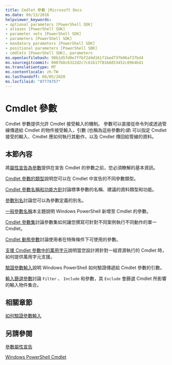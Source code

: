 ```yaml
---
title: Cmdlet 參數 |Microsoft Docs
ms.date: 09/13/2016
helpviewer_keywords:
- optional parameters [PowerShell SDK]
- aliases [PowerShell SDK]
- parameter sets [PowerShell SDK]
- parameters [PowerShell SDK]
- mandatory parameters [PowerShell SDK]
- positional parameters [PowerShell SDK]
- cmdlets [PowerShell SDK], parameters
ms.openlocfilehash: 98b1d5fd0e7ffbf2d4d161f1bed73fb96a737bd4
ms.sourcegitcommit: 0907b8c6322d2c7c61b17f8168d53452c8964b41
ms.translationtype: MT
ms.contentlocale: zh-TW
ms.lasthandoff: 08/05/2020
ms.locfileid: "87774757"
---
```

# <a name="cmdlet-parameters"></a>Cmdlet 參數

Cmdlet 參數提供允許 Cmdlet 接受輸入的機制。 參數可以直接從命令列或透過管線傳遞給 Cmdlet 的物件接受輸入，引數 (也稱為這些參數的*值*) 可以指定 Cmdlet 接受的輸入、Cmdlet 應如何執行其動作，以及 Cmdlet 傳回給管線的資料。

## <a name="in-this-section"></a>本節內容

將[屬性宣告為參數](./declaring-properties-as-parameters.md)提供在宣告 Cmdlet 的參數之前，您必須瞭解的基本資訊。

[Cmdlet 參數的類型](./types-of-cmdlet-parameters.md)說明您可以在 Cmdlet 中宣告的不同參數類型。

[Cmdlet 參數名稱和功能方針](./standard-cmdlet-parameter-names-and-types.md)討論標準參數的名稱、建議的資料類型和功能。

[參數別名](./parameter-aliases.md)討論您可以為參數定義的別名。

[一般參數名稱](./common-parameter-names.md)本主題說明 Windows PowerShell 新增至 Cmdlet 的參數。

[Cmdlet 參數集](./cmdlet-parameter-sets.md)討論參數集如何讓您撰寫可針對不同案例執行不同動作的單一 Cmdlet。

[Cmdlet 動態參數](./cmdlet-dynamic-parameters.md)討論使用者在特殊條件下可使用的參數。

[支援 Cmdlet 參數中的萬用字元](./supporting-wildcard-characters-in-cmdlet-parameters.md)說明當您設計將針對一組資源執行的 Cmdlet 時，如何提供萬用字元支援。

[驗證參數輸入](./validating-parameter-input.md)說明 Windows PowerShell 如何驗證傳遞給 Cmdlet 參數的引數。

[輸入篩選參數](./input-filter-parameters.md)討論 `Filter` 、 `Include` 和參數，其 `Exclude` 會篩選 Cmdlet 所影響的輸入物件集合。

## <a name="related-sections"></a>相關章節

[如何驗證參數輸入](./how-to-validate-parameter-input.md)

## <a name="see-also"></a>另請參閱

[參數屬性宣告](./parameter-attribute-declaration.md)

[Windows PowerShell Cmdlet](./cmdlet-overview.md)
